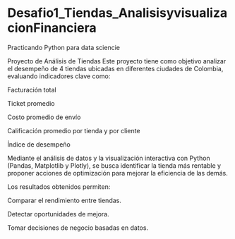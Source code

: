 # Desafio1_Tiendas_AnalisisyvisualizacionFinanciera
Practicando Python para data sciencie

Proyecto de Análisis de Tiendas
Este proyecto tiene como objetivo analizar el desempeño de 4 tiendas ubicadas en diferentes ciudades de Colombia, evaluando indicadores clave como:

Facturación total

Ticket promedio

Costo promedio de envío

Calificación promedio por tienda y por cliente

Índice de desempeño

Mediante el análisis de datos y la visualización interactiva con Python (Pandas, Matplotlib y Plotly), se busca identificar la tienda más rentable y proponer acciones de optimización para mejorar la eficiencia de las demás.

Los resultados obtenidos permiten:

Comparar el rendimiento entre tiendas.

Detectar oportunidades de mejora.

Tomar decisiones de negocio basadas en datos.
